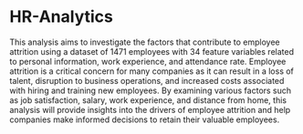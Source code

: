 # HR-Analytics
This analysis aims to investigate the factors that contribute to employee attrition using a dataset of 1471 employees with 34 feature variables related to personal information, work experience, and attendance rate. Employee attrition is a critical concern for many companies as it can result in a loss of talent, disruption to business operations, and increased costs associated with hiring and training new employees. By examining various factors such as job satisfaction, salary, work experience, and distance from home, this analysis will provide insights into the drivers of employee attrition and help companies make informed decisions to retain their valuable employees.
